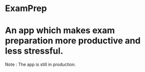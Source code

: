# ExamPrep 

# An app which makes exam preparation more productive and less stressful. 

Note : The app is still in production.
